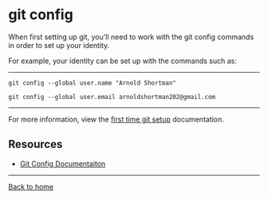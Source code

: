 # git config

When first setting up git, you'll need to work with the git config commands in order to set up your identity.

For example, your identity can be set up with the commands such as: 

---

`git config --global user.name "Arnold Shortman"`

`git config --global user.email arnoldshortman202@gmail.com`

---

For more information, view the [first time git setup](https://git-scm.com/book/en/v2/Getting-Started-First-Time-Git-Setup) documentation.

## Resources

- [Git Config Documentaiton](https://git-scm.com/docs/git-config)

---

[Back to home](../README.md)

